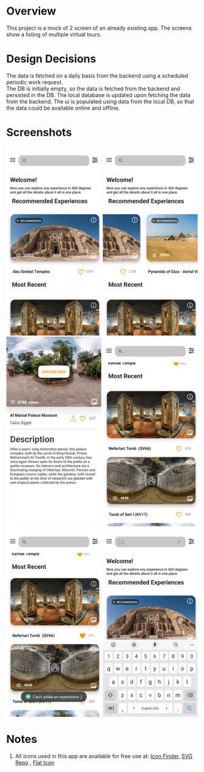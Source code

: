 # Overview
This project is a mock of 2 screen of an already existing app. The screens show a listing of multiple virtual tours.

# Design Decisions
The data is fetched on a daily basis from the backend using a scheduled periodic work request.\
The DB is initially empty, so the data is fetched from the backend and persisted in the DB.
The local database is updated upon fetching the data from the backend. The ui is populated using data from the local DB, so that the data could be available online and offline.



# Screenshots

<img src="screenshots/1.png" width="250" height="500">   <img src="screenshots/2.png" width="250" height="500">    
<img src="screenshots/3.png" width="250" height="500"> <img src="screenshots/4.png" width="250" height="500">
<img src="screenshots/7.png" width="250" height="500">
<img src="screenshots/8.png" width="250" height="500">


# Notes

1. All icons used in this app are available for free use at: [Icon Finder](https://www.iconfinder.com), [SVG Repo](https://www.svgrepo.com) , [Flat Icon](https://www.flaticon.com)
 
 
